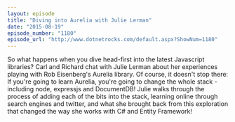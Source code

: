 ```yaml
---
layout: episode
title: "Diving into Aurelia with Julie Lerman"
date: "2015-08-19"
episode_number: "1180"
episode_url: "http://www.dotnetrocks.com/default.aspx?ShowNum=1180"
---
```


So what happens when you dive head-first into the latest Javascript libraries? Carl and Richard chat with Julie Lerman about her experiences playing with Rob Eisenberg's Aurelia library. Of course, it doesn't stop there: If you're going to learn Aurelia, you're going to change the whole stack - including node, expressjs and DocumentDB! Julie walks through the process of adding each of the bits into the stack, learning online through search engines and twitter, and what she brought back from this exploration that changed the way she works with C# and Entity Framework!
